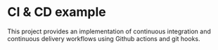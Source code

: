 # CI & CD example

This project provides an implementation of continuous integration and continuous delivery workflows using Github actions and git hooks.

